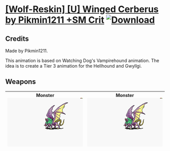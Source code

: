 # [\[Wolf-Reskin\] \[U\] Winged Cerberus by Pikmin1211 +SM Crit](./) [![Download](https://img.shields.io/badge/Download-Click%20Here!-red)](https://minhaskamal.github.io/DownGit/#/home?url=https://github.com/Klokinator/FE-Repo/tree/main/Battle%20Animations%2FMonsters%20-%20Basic%20Types%2F%5BWolf-Reskin%5D%20%5BU%5D%20Winged%20Cerberus%20by%20Pikmin1211%20%2BSM%20Crit)
## Credits

Made by Pikmin1211.

This animation is based on Watching Dog's Vampirehound animation. The idea is to create a Tier 3 animation for the Hellhound and Gwyllgi.

## Weapons

| <b>Monster</b><br/><img alt="Monster animation" src="./8.%20Monster/Monster.gif"/> | <b>Monster</b><br/><img alt="Monster animation" src="./8.%20Monster%20(Swordmaster%20Crit)/Monster.gif"/> |
| :---: | :---: |
